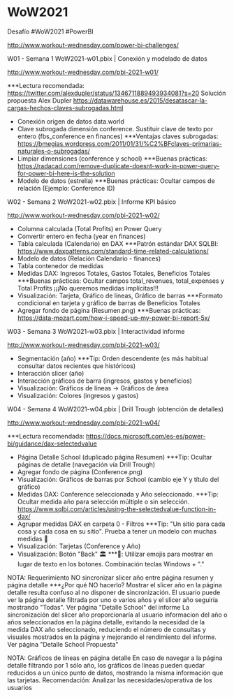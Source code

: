 # WoW2021
Desafío #WoW2021 #PowerBI

http://www.workout-wednesday.com/power-bi-challenges/

W01 - Semana 1 WoW2021-w01.pbix | Conexión y modelado de datos

http://www.workout-wednesday.com/pbi-2021-w01/

***Lectura recomendada: https://twitter.com/alexdupler/status/1346711889493934081?s=20 Solución propuesta Alex Dupler
                        https://datawarehouse.es/2015/desatascar-la-cargas-hechos-claves-subrogadas.html

- Conexión origen de datos data.world
- Clave subrogada dimensión conference. Sustituir clave de texto por entero (fbs_conference en finances) ***Ventajas claves subrogadas: https://bmegias.wordpress.com/2011/01/31/%C2%BFclaves-primarias-naturales-o-subrogadas/
- Limpiar dimensiones (conference y school) ***Buenas prácticas: https://radacad.com/remove-duplicate-doesnt-work-in-power-query-for-power-bi-here-is-the-solution
- Modelo de datos (estrella) ***Buenas prácticas: Ocultar campos de relación (Ejemplo: Conference ID)

W02 - Semana 2 WoW2021-w02.pbix | Informe KPI básico

http://www.workout-wednesday.com/pbi-2021-w02/

- Columna calculada (Total Profits) en Power Query
- Convertir entero en fecha (year en finances)
- Tabla calculada (Calendario) en DAX ***Patrón estándar DAX SQLBI: https://www.daxpatterns.com/standard-time-related-calculations/
- Modelo de datos (Relación Calendario - finances)
- Tabla contenedor de medidas
- Medidas DAX: Ingresos Totales, Gastos Totales, Beneficios Totales ***Buenas prácticas: Ocultar campos total_revenues, total_expenses y Total Profits ¡¡¡No queremos medidas implícitas!!!
- Visualización: Tarjeta, Gráfico de líneas, Gráfico de barras ***Formato condicional en tarjeta y gráfico de barras de Beneficios Totales
- Agregar fondo de página (Resumen.png) ***Buenas prácticas: https://data-mozart.com/how-i-speed-up-my-power-bi-report-5x/

W03 - Semana 3 WoW2021-w03.pbix | Interactividad informe

http://www.workout-wednesday.com/pbi-2021-w03/

- Segmentación (año) ***Tip: Orden descendente (es más habitual consultar datos recientes que históricos)
- Interacción slicer (año)
- Interacción gráficos de barra (ingresos, gastos y beneficios)
- Visualización: Gráficos de líneas -> Gráficos de área
- Visualización: Colores (ingresos y gastos)

W04 - Semana 4 WoW2021-w04.pbix | Drill Trough (obtención de detalles)

http://www.workout-wednesday.com/pbi-2021-w04/

***Lectura recomendada: https://docs.microsoft.com/es-es/power-bi/guidance/dax-selectedvalue

- Página Detalle School (duplicado página Resumen) ***Tip: Ocultar páginas de detalle (navegación vía Drill Trough)
- Agregar fondo de página (Conference.png)
- Visualización: Gráficos de barras por School (cambio eje Y y título del gráfico)
- Medidas DAX: Conference seleccionada y Año seleccionado. ***Tip: Ocultar medida año para selección múltiple o sin selección. https://www.sqlbi.com/articles/using-the-selectedvalue-function-in-dax/
- Agrupar medidas DAX en carpeta 0 - Filtros ***Tip: "Un sitio para cada cosa y cada cosa en su sitio". Prueba a tener un modelo con muchas medidas 🚀
- Visualización: Tarjetas (Conference y Año)
- Visualización: Botón "Back" 🏛 ***🎩: Utilizar emojis para mostrar en lugar de texto en los botones. Combinación teclas Windows + "."

NOTA: Requerimiento NO sincronizar slicer año entre página resumen y página detalle
***¿Por qué NO hacerlo?
Mostrar el slicer año en la página detalle resulta confuso al no disponer de sincronización. El usuario puede ver la página detalle filtrada por uno o varios años y el slicer año seguiría mostrando "Todas". Ver página "Detalle School" del informe
La sincronización del slicer año proporcionaría al usuario informacion del año o años seleccionados en la página detalle, evitando la necesidad de la medida DAX año seleccionado, reduciendo el número de consultas y visuales mostrados en la página y mejorando el rendimiento del informe. Ver página "Detalle School Propuesta"

NOTA: Gráficos de líneas en página detalle
En caso de navegar a la página detalle filtrando por 1 sólo año, los gráficos de líneas pueden quedar reducidos a un único punto de datos, mostrando la misma información que las tarjetas. Recomendación: Analizar las necesidades/operativa de los usuarios
